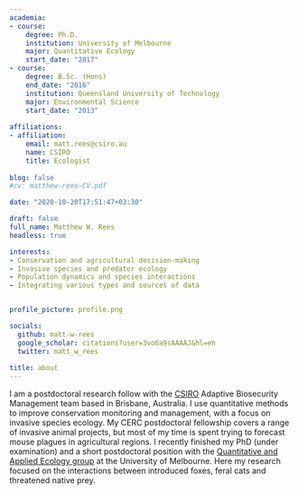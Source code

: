 ```yaml
---
academia:
- course:
    degree: Ph.D.
    institution: University of Melbourne
    major: Quantitative Ecology
    start_date: "2017"
- course:
    degree: B.Sc. (Hons)
    end_date: "2016"
    institution: Queensland University of Technology
    major: Environmental Science
    start_date: "2013"
    
affiliations:
- affiliation:
    email: matt.rees@csiro.au
    name: CSIRO 
    title: Ecologist
    
blog: false
#cv: matthew-rees-CV.pdf

date: "2020-10-20T17:51:47+03:30"

draft: false
full_name: Matthew W. Rees
headless: true

interests:
- Conservation and agricultural decision-making
- Invasive species and predator ecology
- Population dynamics and species interactions
- Integrating various types and sources of data


profile_picture: profile.png

socials:
  github: matt-w-rees
  google_scholar: citations?user=3vo6a9sAAAAJ&hl=en
  twitter: matt_w_rees
  
title: about
---
```


I am a postdoctoral research follow with the [CSIRO](https://www.csiro.au) Adaptive Biosecurity Management team based in Brisbane, Australia. I use quantitative methods to improve conservation monitoring and management, with a focus on invasive species ecology. My CERC postdoctoral fellowship covers a range of invasive animal projects, but most of my time is spent trying to forecast mouse plagues in agricultural regions. I recently finished my PhD (under examination) and a short postdoctoral position with the [Quantitative and Applied Ecology group](https://qaeco.com) at the University of Melbourne. Here my research focused on the interactions between introduced foxes, feral cats and threatened native prey.   
